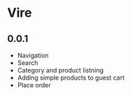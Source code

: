 # Vire

## 0.0.1

- Navigation
- Search
- Category and product listning
- Adding simple products to guest cart
- Place order
